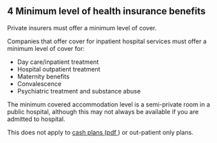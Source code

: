 ##  **4 Minimum level of health insurance benefits**

Private insurers must offer a minimum level of cover.

Companies that offer cover for inpatient hospital services must offer a
minimum level of cover for:

  * Day care/inpatient treatment 
  * Hospital outpatient treatment 
  * Maternity benefits 
  * Convalescence 
  * Psychiatric treatment and substance abuse 

The minimum covered accommodation level is a semi-private room in a public
hospital, although this may not always be available if you are admitted to
hospital.

This does not apply to [ cash plans (pdf
](https://www.hia.ie/sites/default/files/2022-11/june-2017-cash-plans.pdf) )
or out-patient only plans.
